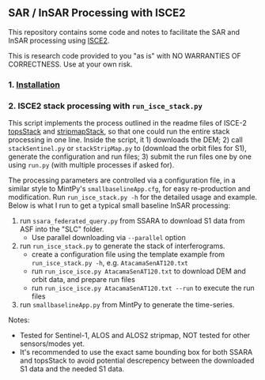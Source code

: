 ## SAR / InSAR Processing with ISCE2

This repository contains some code and notes to facilitate the SAR and InSAR processing using [ISCE2](https://github.com/isce-framework/isce2).

This is research code provided to you "as is" with NO WARRANTIES OF CORRECTNESS. Use at your own risk.

### 1. [Installation](./docs/installation.md)

### 2. ISCE2 stack processing with `run_isce_stack.py`

This script implements the process outlined in the readme files of ISCE-2 [topsStack](https://github.com/isce-framework/isce2/blob/main/contrib/stack/topsStack/README.md) and [stripmapStack](https://github.com/isce-framework/isce2/blob/main/contrib/stack/stripmapStack/README.md), so that one could run the entire stack processing in one line. Inside the script, it 1) downloads the DEM; 2) call `stackSentinel.py` or `stackStripMap.py` to (download the orbit files for S1), generate the configuration and run files; 3) submit the run files one by one using `run.py` (with multiple processes if asked for).

The processing parameters are controlled via a configuration file, in a similar style to MintPy's `smallbaselineApp.cfg`, for easy re-production and modification. Run `run_isce_stack.py -h` for the detailed usage and example. Below is what I run to get a typical small baseline InSAR processing:

1. run `ssara_federated_query.py` from SSARA to download S1 data from ASF into the "SLC" folder.
   - Use parallel downloading via `--parallel` option
2. run `run_isce_stack.py` to generate the stack of interferograms.
   - create a configuration file using the template example from `run_isce_stack.py -h`, e.g. `AtacamaSenAT120.txt`
   - run `run_isce_isce.py AtacamaSenAT120.txt` to download DEM and orbit data, and prepare run files
   - run `run_isce_isce.py AtacamaSenAT120.txt --run` to execute the run files
3. run `smallbaselineApp.py` from MintPy to generate the time-series.

Notes:

+ Tested for Sentinel-1, ALOS and ALOS2 stripmap, NOT tested for other sensors/modes yet.
+ It's recommended to use the exact same bounding box for both SSARA and topsStack to avoid potential descrepency between the downloaded S1 data and the needed S1 data.

